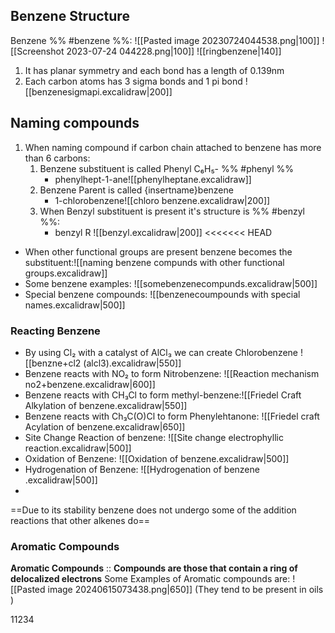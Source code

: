 ## Benzene Structure
Benzene %% #benzene %%:
![[Pasted image 20230724044538.png|100]] ![[Screenshot 2023-07-24 044228.png|100]] ![[ringbenzene|140]]
1. It has planar symmetry and each bond has a length of 0.139nm
2. Each carbon atoms has 3 sigma bonds and 1 pi bond ![[benzenesigmapi.excalidraw|200]]
## Naming compounds
1. When naming compound if carbon chain attached to benzene has more than 6 carbons:
	1. Benzene substituent is called Phenyl C₆H₅- %% #phenyl %% 
		-  phenylhept-1-ane![[phenylheptane.excalidraw]]
	2. Benzene Parent is called {insertname}benzene 
		- 1-chlorobenzene![[chloro benzene.excalidraw|200]]
	3. When Benzyl substituent is present it's structure is %% #benzyl %%:
		- benzyl R ![[benzyl.excalidraw|200]]
<<<<<<< HEAD
- When other functional groups are present benzene becomes the substituent:![[naming benzene compunds with other functional groups.excalidraw]]
- Some benzene examples: ![[somebenzenecompunds.excalidraw|500]]
- Special benzene compounds: ![[benzenecoumpounds with special names.excalidraw|500]]
### Reacting Benzene
- By using Cl₂ with a catalyst of AlCl₃ we can create Chlorobenzene ![[benzne+cl2 (alcl3).excalidraw|550]]
- Benzene reacts with NO₂ to form Nitrobenzene: ![[Reaction mechanism no2+benzene.excalidraw|600]]
- Benzene reacts with  CH₃Cl to form methyl-benzene:![[Friedel Craft Alkylation of benzene.excalidraw|550]]
- Benzene reacts with Ch₃C(O)Cl to form Phenylehtanone: ![[Friedel craft Acylation of benzene.excalidraw|650]]
- Site Change Reaction of benzene: ![[Site change electrophyllic reaction.excalidraw|500]]
- Oxidation of Benzene: ![[Oxidation of benzene.excalidraw|500]]
- Hydrogenation of Benzene: ![[Hydrogenation of benzene .excalidraw|500]]
-  
==Due to its stability benzene does not undergo some of the addition reactions that other alkenes do== 
### Aromatic Compounds
**Aromatic Compounds** :: **Compounds are those that contain a ring of delocalized electrons**
Some Examples of Aromatic compounds are: 
![[Pasted image 20240615073438.png|650]]
(They tend to be present in oils )




11234